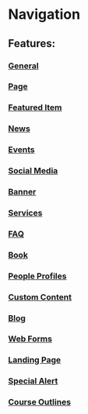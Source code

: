 # Navigation
## Features:
###	[General](/howto-general.html)
###	[Page](/howto-page.html)
###	[Featured Item](/howto-featured.html)
###	[News](/howto-news.html)
###	[Events](/howto-events.html)
###	[Social Media](/howto-socialmedia.html)
###	[Banner](/howto-banner.html)
###	[Services](/howto-services.html)
###	[FAQ](/howto-FAQ.html)
###	[Book](/howto-book.html)
###	[People Profiles](/howto-profiles.html)
###	[Custom Content](/howto-customcon.html)
###	[Blog](/howto-blog.html)
###	[Web Forms](/howto-webforms.html)
###	[Landing Page](/howto-landingpag.html)
###	[Special Alert](/howto-specialalert.html)
###	[Course Outlines](/howto-courseoutlines.html)
